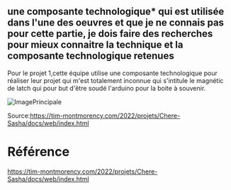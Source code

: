 ## une composante technologique* qui est utilisée dans l'une des oeuvres et que je ne connais pas pour cette partie, je dois faire des recherches pour mieux connaitre la technique et la composante technologique retenues
Pour le projet 1,cette équipe utilise une composante technologique pour réaliser leur projet qui m'est totalement inconnue qui s'intitule le magnétic de latch qui pour but d'être soudé l'arduino pour la boite à souvenir.

![ImagePrincipale](medias/magn%C3%A9tic_latch.jpg)

Source:https://tim-montmorency.com/2022/projets/Chere-Sasha/docs/web/index.html

# Référence
https://tim-montmorency.com/2022/projets/Chere-Sasha/docs/web/index.html
